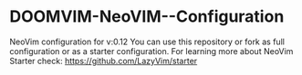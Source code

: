 # DOOMVIM-NeoVIM--Configuration
NeoVim configuration for v:0.12
You can use this repository or fork as full configuration or as a starter configuration.
For learning more about NeoVim Starter check: https://github.com/LazyVim/starter
